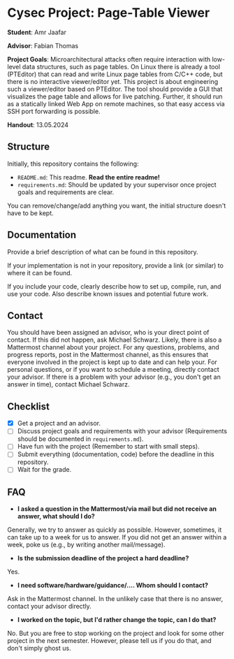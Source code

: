 # Cysec Project: Page-Table Viewer

**Student**: Amr Jaafar

**Advisor**: Fabian Thomas

**Project Goals**: Microarchitectural attacks often require interaction with low-level data structures, such as page tables. On Linux there is already a tool (PTEditor) that can read and write Linux page tables from C/C++ code, but there is no interactive viewer/editor yet. This project is about engineering such a viewer/editor based on PTEditor. The tool should provide a GUI that visualizes the page table and allows for live patching. Further, it should run as a statically linked Web App on remote machines, so that easy access via SSH port forwarding is possible.

**Handout**: 13.05.2024

## Structure

Initially, this repository contains the following:

- `README.md`: This readme. **Read the entire readme!**
- `requirements.md`: Should be updated by your supervisor once project goals and requirements are clear.

You can remove/change/add anything you want, the initial structure doesn't have to be kept.

## Documentation

Provide a brief description of what can be found in this repository.

If your implementation is not in your repository, provide a link (or similar) to where it can be found.

If you include your code, clearly describe how to set up, compile, run, and use your code.
Also describe known issues and potential future work.

## Contact

You should have been assigned an advisor, who is your direct point of contact.
If this did not happen, ask Michael Schwarz.
Likely, there is also a Mattermost channel about your project.
For any questions, problems, and progress reports, post in the Mattermost channel, as this ensures that everyone involved in the project is kept up to date and can help your.
For personal questions, or if you want to schedule a meeting, directly contact your advisor.
If there is a problem with your advisor (e.g., you don't get an answer in time), contact Michael Schwarz.

## Checklist

- [x] Get a project and an advisor.
- [ ] Discuss project goals and requirements with your advisor (Requirements should be documented in `requirements.md`).
- [ ] Have fun with the project (Remember to start with small steps).
- [ ] Submit everything (documentation, code) before the deadline in this repository.
- [ ] Wait for the grade.

## FAQ

- **I asked a question in the Mattermost/via mail but did not receive an answer, what should I do?**

Generally, we try to answer as quickly as possible. However, sometimes, it can take up to a week for us to answer. If you did not get an answer within a week, poke us (e.g., by writing another mail/message).

- **Is the submission deadline of the project a hard deadline?**

Yes.

- **I need software/hardware/guidance/.... Whom should I contact?**

Ask in the Mattermost channel. In the unlikely case that there is no answer, contact your advisor directly.

- **I worked on the topic, but I'd rather change the topic, can I do that?**

No. But you are free to stop working on the project and look for some other project in the next semester.
However, please tell us if you do that, and don't simply ghost us.
